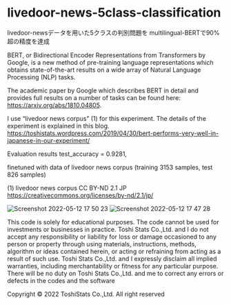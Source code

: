 # livedoor-news-5class-classification

livedoor-newsデータを用いた5クラスの判別問題を multilingual-BERTで90%超の精度を達成

BERT, or Bidirectional Encoder Representations from Transformers by Google, is a new method of pre-training language representations which obtains state-of-the-art results on a wide array of Natural Language Processing (NLP) tasks.

The academic paper by Google which describes BERT in detail and provides full results on a number of tasks can be found here: https://arxiv.org/abs/1810.04805.

I use “livedoor news corpus” (1) for this experiment. The details of the experiment is explained in this blog. https://toshistats.wordpress.com/2019/04/30/bert-performs-very-well-in-japanese-in-our-experiment/

Evaluation results
test_accuracy = 0.9281,

finetuned with data of livedoor news corpus (training 3153 samples, test 826 samples)

(1) livedoor news corpus CC BY-ND 2.1 JP https://creativecommons.org/licenses/by-nd/2.1/jp/


![Screenshot 2022-05-12 17 50 23](https://user-images.githubusercontent.com/28681557/168032499-c9a5cbd4-bc41-4278-a50c-c66e7011c9da.png)
![Screenshot 2022-05-12 17 47 28](https://user-images.githubusercontent.com/28681557/168032547-61ba73c1-d93e-4f76-80de-ca780e6aab45.png)



This code is solely for educational purposes. The code cannot be used for investments or businesses in practice. Toshi Stats Co.,Ltd. and I do not accept any responsibility or liability for loss or damage occasioned to any person or property through using materials, instructions, methods, algorithm or ideas contained herein, or acting or refraining from acting as a result of such use. Toshi Stats Co.,Ltd. and I expressly disclaim all implied warranties, including merchantability or fitness for any particular purpose. There will be no duty on Toshi Stats Co.,Ltd. and me to correct any errors or defects in the codes and the software

Copyright © 2022 ToshiStats Co.,Ltd. All right reserved
